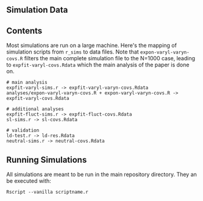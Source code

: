 ## Simulation Data

## Contents

Most simulations are run on a large machine. Here's the mapping of simulation
scripts from `r_sims` to data files. Note that `expon-varyl-varyn-covs.R`
filters the main complete simulation file to the N=1000 case, leading to
`expfit-varyl-covs.Rdata` which the main analysis of the paper is done on.

```
# main analysis
expfit-varyl-sims.r -> expfit-varyl-varyn-covs.Rdata
analyses/expon-varyl-varyn-covs.R + expon-varyl-varyn-covs.R -> expfit-varyl-covs.Rdata

# additional analyses
expfit-fluct-sims.r -> expfit-fluct-covs.Rdata
sl-sims.r -> sl-covs.Rdata

# validation
ld-test.r -> ld-res.Rdata
neutral-sims.r -> neutral-covs.Rdata
```

## Running Simulations

All simulations are meant to be run in the main repository directory. They an
be executed with:

```
Rscript --vanilla scriptname.r
```
